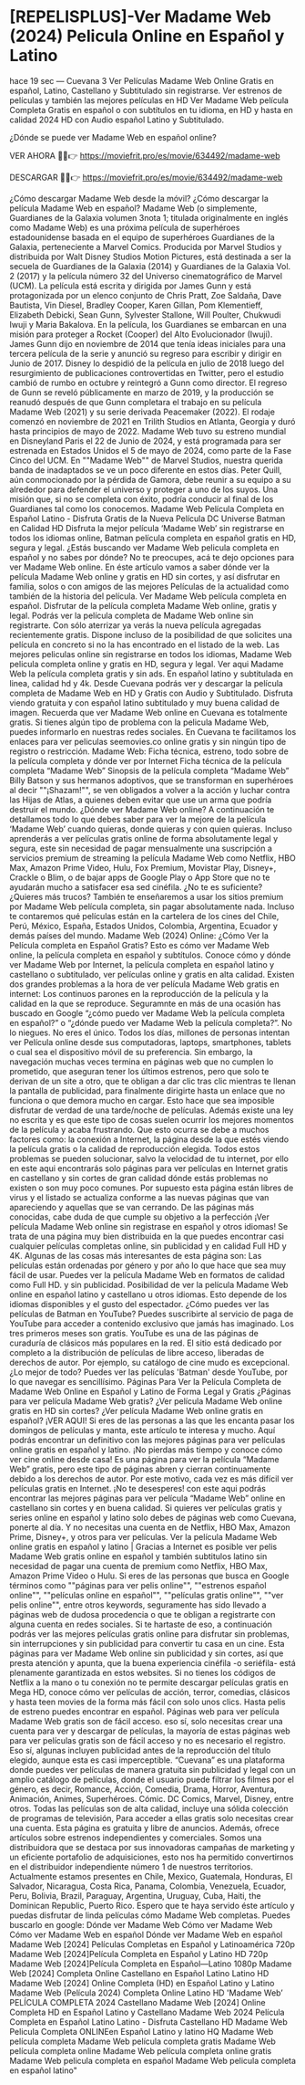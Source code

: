 # [REPELISPLUS]-Ver Madame Web (2024) Pelicula Online en Español y Latino
hace 19 sec — Cuevana 3 Ver Películas Madame Web Online Gratis en español, Latino, Castellano y Subtitulado sin registrarse. Ver estrenos de películas y también las mejores películas en HD Ver Madame Web película Completa Gratis en español o con subtítulos en tu idioma, en HD y hasta en calidad 2024 HD con Audio español Latino y Subtitulado.

¿Dónde se puede ver Madame Web en español online?

VER AHORA 🔴✅👉  https://moviefrit.pro/es/movie/634492/madame-web


DESCARGAR 🔴✅👉  https://moviefrit.pro/es/movie/634492/madame-web


¿Cómo descargar Madame Web desde la móvil? ¿Cómo descargar la película Madame Web en español?
Madame Web (o simplemente, Guardianes de la Galaxia volumen 3nota 1; titulada originalmente en inglés como Madame Web) es una próxima película de superhéroes estadounidense basada en el equipo de superhéroes Guardianes de la Galaxia, perteneciente a Marvel Comics. Producida por Marvel Studios y distribuida por Walt Disney Studios Motion Pictures, está destinada a ser la secuela de Guardianes de la Galaxia (2014) y Guardianes de la Galaxia Vol. 2 (2017) y la película número 32 del Universo cinematográfico de Marvel (UCM). La película está escrita y dirigida por James Gunn y está protagonizada por un elenco conjunto de Chris Pratt, Zoe Saldaña, Dave Bautista, Vin Diesel, Bradley Cooper, Karen Gillan, Pom Klementieff, Elizabeth Debicki, Sean Gunn, Sylvester Stallone, Will Poulter, Chukwudi Iwuji y Maria Bakalova. En la película, los Guardianes se embarcan en una misión para proteger a Rocket (Cooper) del Alto Evolucionador (Iwuji).
James Gunn dijo en noviembre de 2014 que tenía ideas iniciales para una tercera película de la serie y anunció su regreso para escribir y dirigir en Junio de 2017. Disney lo despidió de la película en julio de 2018 luego del resurgimiento de publicaciones controvertidas en Twitter, pero el estudio cambió de rumbo en octubre y reintegró a Gunn como director. El regreso de Gunn se reveló públicamente en marzo de 2019, y la producción se reanudó después de que Gunn completara el trabajo en su película Madame Web (2021) y su serie derivada Peacemaker (2022). El rodaje comenzó en noviembre de 2021 en Trilith Studios en Atlanta, Georgia y duró hasta principios de mayo de 2022.
Madame Web tuvo su estreno mundial en Disneyland Paris el 22 de Junio de 2024, y está programada para ser estrenada en Estados Unidos el 5 de mayo de 2024, como parte de la Fase Cinco del UCM.
En ""Madame Web"" de Marvel Studios, nuestra querida banda de inadaptados se ve un poco diferente en estos días. Peter Quill, aún conmocionado por la pérdida de Gamora, debe reunir a su equipo a su alrededor para defender el universo y proteger a uno de los suyos. Una misión que, si no se completa con éxito, podría conducir al final de los Guardianes tal como los conocemos.
Madame Web Película Completa en Español Latino - Disfruta Gratis de la Nueva Película DC Universe Batman en Calidad HD
Disfruta la mejor película ‘Madame Web’ sin registrarse en todos los idiomas online, Batman película completa en español gratis en HD, segura y legal.
¿Estás buscando ver Madame Web pelicula completa en español y no sabes por dónde? No te preocupes, acá te dejo opciones para ver Madame Web online.
En éste artículo vamos a saber dónde ver la película Madame Web online y gratis en HD sin cortes, y así disfrutar en familia, solos o con amigos de las mejores Películas de la actualidad como también de la historia del película.
Ver Madame Web película completa en español. Disfrutar de la película completa Madame Web online, gratis y legal.
Podrás ver la película completa de Madame Web online sin registrarte. Con sólo aterrizar ya verás la nueva película agregadas recientemente gratis.
Dispone incluso de la posibilidad de que solicites una película en concreto si no la has encontrado en el listado de la web.
Las mejores peliculas online sin registrarse en todos los idiomas, Madame Web pelicula completa online y gratis en HD, segura y legal.
Ver aqui Madame Web la película completa gratis y sin ads. En español latino y subtitulada en linea, calidad hd y 4k.
Desde Cuevana podrás ver y descargar la película completa de Madame Web en HD y Gratis con Audio y Subtitulado.
Disfruta viendo gratuita y con español latino subtitulado y muy buena calidad de imagen.
Recuerda que ver Madame Web online en Cuevana es totalmente gratis.
Si tienes algún tipo de problema con la pelicula Madame Web, puedes informarlo en nuestras redes sociales.
En Cuevana te facilitamos los enlaces para ver peliculas seemovies.co online gratis y sin ningún tipo de registro o restricción.
Madame Web: Ficha técnica, estreno, todo sobre de la película completa y dónde ver por Internet
Ficha técnica de la película completa “Madame Web”
Sinopsis de la película completa “Madame Web”
Billy Batson y sus hermanos adoptivos, que se transforman en superhéroes al decir ""¡Shazam!"", se ven obligados a volver a la acción y luchar contra las Hijas de Atlas, a quienes deben evitar que use un arma que podría destruir el mundo.
¿Dónde ver Madame Web online?
A continuación te detallamos todo lo que debes saber para ver la mejore de la película ‘Madame Web’ cuando quieras, donde quieras y con quien quieras.
Incluso aprenderás a ver películas gratis online de forma absolutamente legal y segura, este sin necesidad de pagar mensualmente una suscripción a servicios premium de streaming la película Madame Web como Netflix, HBO Max, Amazon Prime Video, Hulu, Fox Premium, Movistar Play, Disney+, Crackle o Blim, o de bajar apps de Google Play o App Store que no te ayudarán mucho a satisfacer esa sed cinéfila.
¿No te es suficiente? ¿Quieres más trucos? También te enseñaremos a usar los sitios premium por Madame Web película completa, sin pagar absolutamente nada.
Incluso te contaremos qué películas están en la cartelera de los cines del Chile, Perú, México, España, Estados Unidos, Colombia, Argentina, Ecuador y demás países del mundo.
Madame Web (2024) Online: ¿Cómo Ver la Película completa en Español Gratis?
Esto es cómo ver Madame Web online, la película completa en español y subtítulos.
Conoce cómo y dónde ver Madame Web por Internet, la película completa en español latino y castellano o subtitulado, ver películas online y gratis en alta calidad.
Existen dos grandes problemas a la hora de ver película Madame Web gratis en internet: Los continuos parones en la reproducción de la película y la calidad en la que se reproduce.
Seguramnte en más de una ocasión has buscado en Google “¿cómo puedo ver Madame Web la película completa en español?” o “¿dónde puedo ver Madame Web la película completa?”.
No lo niegues. No eres el único. Todos los días, millones de personas intentan ver Película online desde sus computadoras, laptops, smartphones, tablets o cual sea el dispositivo móvil de su preferencia.
Sin embargo, la navegación muchas veces termina en páginas web que no cumplen lo prometido, que aseguran tener los últimos estrenos, pero que solo te derivan de un site a otro, que te obligan a dar clic tras clic mientras te llenan la pantalla de publicidad, para finalmente dirigirte hasta un enlace que no funciona o que demora mucho en cargar.
Esto hace que sea imposible disfrutar de verdad de una tarde/noche de películas. Además existe una ley no escrita y es que este tipo de cosas suelen ocurrir los mejores momentos de la película y acaba frustrando.
Que esto ocurra se debe a muchos factores como: la conexión a Internet, la página desde la que estés viendo la película gratis o la calidad de reproducción elegida.
Todos estos problemas se pueden solucionar, salvo la velocidad de tu internet, por ello en este aqui encontrarás solo páginas para ver películas en Internet gratis en castellano y sin cortes de gran calidad dónde estás problemas no existen o son muy poco comunes.
Por supuesto esta página están libres de virus y el listado se actualiza conforme a las nuevas páginas que van apareciendo y aquellas que se van cerrando.
De las páginas más conocidas, cabe duda de que cumple su objetivo a la perfección ¡Ver película Madame Web online sin registrase en español y otros idiomas!
Se trata de una página muy bien distribuida en la que puedes encontrar casi cualquier películas completas online, sin publicidad y en calidad Full HD y 4K.
Algunas de las cosas más interesantes de esta página son:
Las películas están ordenadas por género y por año lo que hace que sea muy fácil de usar.
Puedes ver la película Madame Web en formatos de calidad como Full HD. y sin publicidad.
Posibilidad de ver la película Madame Web online en español latino y castellano u otros idiomas. Esto depende de los idiomas disponibles y el gusto del espectador.
¿Cómo puedes ver las películas de Batman en YouTube?
Puedes suscribirte al servicio de paga de YouTube para acceder a contenido exclusivo que jamás has imaginado. Los tres primeros meses son gratis.
YouTube es una de las páginas de curaduría de clásicos más populares en la red. El sitio está dedicado por completo a la distribución de películas de libre acceso, liberadas de derechos de autor.
Por ejemplo, su catálogo de cine mudo es excepcional. ¿Lo mejor de todo? Puedes ver las películas 'Batman' desde YouTube, por lo que navegar es sencillísimo.
Páginas Para Ver la Película Completa de Madame Web Online en Español y Latino de Forma Legal y Gratis
¿Páginas para ver película Madame Web gratis? ¿Ver película Madame Web online gratis en HD sin cortes? ¿Ver película Madame Web online gratis en español?
¡VER AQUI!
Si eres de las personas a las que les encanta pasar los domingos de películas y manta, este artículo te interesa y mucho.
Aquí podrás encontrar un definitivo con las mejores páginas para ver películas online gratis en español y latino.
¡No pierdas más tiempo y conoce cómo ver cine online desde casa!
Es una página para ver la película “Madame Web” gratis, pero este tipo de páginas abren y cierran continuamente debido a los derechos de autor. Por este motivo, cada vez es más difícil ver películas gratis en Internet.
¡No te desesperes! con este aqui podrás encontrar las mejores páginas para ver película “Madame Web” online en castellano sin cortes y en buena calidad.
Si quieres ver películas gratis y series online en español y latino solo debes de páginas web como Cuevana, ponerte al día. Y no necesitas una cuenta en de Netflix, HBO Max, Amazon Prime, Disney+, y otros para ver películas.
Ver la película Madame Web online gratis en español y latino | Gracias a Internet es posible ver pelis Madame Web gratis online en español y también subtitulos latino sin necesidad de pagar una cuenta de premium como Netflix, HBO Max, Amazon Prime Video o Hulu.
Si eres de las personas que busca en Google términos como ""páginas para ver pelis online"", ""estrenos español online"", ""películas online en español"", ""películas gratis online"", ""ver pelis online"", entre otros keywords, seguramente has sido llevado a páginas web de dudosa procedencia o que te obligan a registrarte con alguna cuenta en redes sociales.
Si te hartaste de eso, a continuación podrás ver las mejores películas gratis online para disfrutar sin problemas, sin interrupciones y sin publicidad para convertir tu casa en un cine.
Esta páginas para ver Madame Web online sin publicidad y sin cortes, así que presta atención y apunta, que la buena experiencia cinéfila -o seriéfila- está plenamente garantizada en estos websites.
Si no tienes los códigos de Netflix a la mano o tu conexión no te permite descargar películas gratis en Mega HD, conoce cómo ver películas de acción, terror, comedias, clásicos y hasta teen movies de la forma más fácil con solo unos clics. Hasta pelis de estreno puedes encontrar en español.
Páginas web para ver película Madame Web gratis son de fácil acceso. eso sí, solo necesitas crear una cuenta para ver y descargar de películas, la mayoría de estas páginas web para ver películas gratis son de fácil acceso y no es necesario el registro. Eso sí, algunas incluyen publicidad antes de la reproducción del título elegido, aunque esta es casi imperceptible.
“Cuevana” es una plataforma donde puedes ver películas de manera gratuita sin publicidad y legal con un amplio catálogo de películas, donde el usuario puede filtrar los filmes por el género, es decir, Romance, Acción, Comedia, Drama, Horror, Aventura, Animación, Animes, Superhéroes. Cómic. DC Comics, Marvel, Disney, entre otros.
Todas las películas son de alta calidad, incluye una sólida colección de programas de televisión, Para acceder a ellas gratis solo necesitas crear una cuenta. Esta página es gratuita y libre de anuncios. Además, ofrece artículos sobre estrenos independientes y comerciales.
Somos una distribuidora que se destaca por sus innovadoras campañas de marketing y un eficiente portafolio de adquisiciones, esto nos ha permitido convertirnos en el distribuidor independiente número 1 de nuestros territorios. Actualmente estamos presentes en Chile, Mexico, Guatemala, Honduras, El Salvador, Nicaragua, Costa Rica, Panama, Colombia, Venezuela, Ecuador, Peru, Bolivia, Brazil, Paraguay, Argentina, Uruguay, Cuba, Haiti, the Dominican Republic, Puerto Rico.
Espero que te haya servido éste artículo y puedas disfrutar de linda películas cómo Madame Web completas.
Puedes buscarlo en google:
Dónde ver Madame Web
Cómo ver Madame Web
Cómo ver Madame Web en español
Dónde ver Madame Web en español
Madame Web [2024] Películas Completas en Español y Latinoamérica 720p
Madame Web [2024]Película Completa en Español y Latino HD 720p
Madame Web [2024]Película Completa en Español—Latino 1080p
Madame Web [2024] Completa Online Castellano en Español Latino Latino HD
Madame Web [2024] Online Completa (HD) en Español Latino y Latino
Madame Web (Película 2024) Completa Online Latino HD
'Madame Web’ PELÍCULA COMPLETA 2024 Castellano
Madame Web [2024] Online Completa HD en Español Latino y Castellano
Madame Web 2024 Película Completa en Español Latino Latino - Disfruta Castellano HD
Madame Web Pelicula Completa ONLINEen Español Latino y latino HQ
Madame Web película completa
Madame Web película completa gratis
Madame Web película completa online
Madame Web película completa online gratis
Madame Web pelicula completa en español
Madame Web pelicula completa en español latino"
